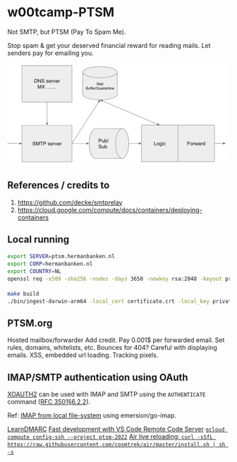 # w00tcamp-PTSM
Not SMTP, but PTSM (Pay To Spam Me).

Stop spam &amp; get your deserved financial reward for reading mails. Let senders pay for emailing you.

![architecture](./docs/assets/arch.png)

## References / credits to
1. https://github.com/decke/smtprelay
1. https://cloud.google.com/compute/docs/containers/deploying-containers

## Local running

```bash
export SERVER=ptsm.hermanbanken.nl
export CORP=hermanbanken.nl
export COUNTRY=NL
openssl req -x509 -sha256 -nodes -days 3650 -newkey rsa:2048 -keyout private.pem -out certificate.crt -subj "/CN=$SERVER/O=$CORP/C=$COUNTRY"

make build
./bin/ingest-darwin-arm64 -local_cert certificate.crt -local_key private.pem -hostname ptsm.hermanbanken.nl
```

## PTSM.org
Hosted mailbox/forwarder
Add credit. Pay 0.001$ per forwarded email.
Set rules, domains, whitelists, etc.
Bounces for 404?
Careful with displaying emails. XSS, embedded url loading. Tracking pixels.

## IMAP/SMTP authentication using OAuth
[XOAUTH2](https://developers.google.com/gmail/imap/xoauth2-protocol) can be used with
IMAP and SMTP using the `AUTHENTICATE` command ([RFC 3501§6.2.2](https://www.rfc-editor.org/rfc/rfc3501#section-6.2.2)).

Ref: [IMAP from local file-system](https://github.com/bcampbell/tameimap) using emersion/go-imap.

[LearnDMARC](https://www.learndmarc.com/)
[Fast development with VS Code Remote Code Server](https://github.com/coder/code-server)
[`gcloud compute config-ssh --project ptsm-2022`](https://learn.canceridc.dev/cookbook/virtual-machines/using-vs-code-with-gcp-vms)
[Air live reloading: `curl -sSfL https://raw.githubusercontent.com/cosmtrek/air/master/install.sh | sh -s`](https://github.com/cosmtrek/air)
